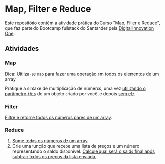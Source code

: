 # Map, Filter e Reduce

Este repositório contém a atividade prática do Curso "Map, Filter e Reduce", que faz parte do Bootcamp fullstack do Santander pela [Digital Innovation One](https://web.dio.me/).

## Atividades

### Map

Dica: Uitliza-se `map` para fazer uma operação em 
todos os elementos de um array

Pratique a sintaxe de multiplicação de números, uma vez [utilizando o parâmetro `this`](https://github.com/DheniMoura/DIO-Bootacamp-Santander-2022/blob/main/01%20-%20Modulo%20HTML%2C%20CSS3%20e%20JS/08%20-%20Map%2C%20Filter%20e%20Reduce/map.js) de um objeto criado por você, e depois [sem ele](https://github.com/DheniMoura/DIO-Bootacamp-Santander-2022/blob/main/01%20-%20Modulo%20HTML%2C%20CSS3%20e%20JS/08%20-%20Map%2C%20Filter%20e%20Reduce/map2.js).

### Filter

[Filtre e retorne todos os números pares de um array](https://github.com/DheniMoura/DIO-Bootacamp-Santander-2022/blob/main/01%20-%20Modulo%20HTML%2C%20CSS3%20e%20JS/08%20-%20Map%2C%20Filter%20e%20Reduce/filter.js).

### Reduce

1. [Some todos os números de um array](https://github.com/DheniMoura/DIO-Bootacamp-Santander-2022/blob/main/01%20-%20Modulo%20HTML%2C%20CSS3%20e%20JS/08%20-%20Map%2C%20Filter%20e%20Reduce/reduce.js)
2. Crie uma função que recebe uma lista de preços e um número representando o saldo disponível. [Calcule qual será o saldo final após subtrair todos os preços da lista enviada.](https://github.com/DheniMoura/DIO-Bootacamp-Santander-2022/blob/main/01%20-%20Modulo%20HTML%2C%20CSS3%20e%20JS/08%20-%20Map%2C%20Filter%20e%20Reduce/reduce2.js)
